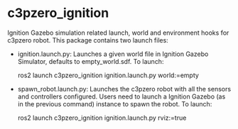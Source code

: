 # c3pzero_ignition

Ignition Gazebo simulation related launch, world and environment hooks for c3pzero robot. This package contains two launch files:

- ignition.launch.py: Launches a given world file in Ignition Gazebo Simulator, defaults to empty_world.sdf. To launch:

  ros2 launch c3pzero_ignition ignition.launch.py world:=empty

- spawn_robot.launch.py: Launches the c3pzero robot with all the sensors and controllers configured. Users need to launch a Ignition Gazebo (as in the previous command) instance to spawn the robot. To launch:

  ros2 launch c3pzero_ignition ignition.launch.py rviz:=true
